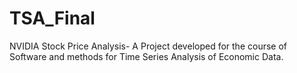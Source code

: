 # TSA_Final
NVIDIA Stock Price Analysis- A Project developed for the course of Software and methods for Time Series Analysis of Economic Data.

